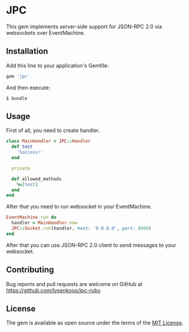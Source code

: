 # JPC

This gem implements server-side support for JSON-RPC 2.0 via websockets over EventMachine.

## Installation

Add this line to your application's Gemfile:

```ruby
gem 'jpc'
```

And then execute:

    $ bundle

## Usage

First of all, you need to create handler.

```ruby
class MainHandler < JPC::Handler
  def test
    'Success!'
  end

  private

  def allowed_methods
    %w[test]
  end
end
```

After that you need to run websocket in your EventMachine.

```ruby
EventMachine.run do
  handler = MainHandler.new
  JPC::Socket.run(handler, host: '0.0.0.0', port: 8090)
end
```

After that you can use JSON-RPC 2.0 client to send messages to your websocket.

## Contributing

Bug reports and pull requests are welcome on GitHub at https://github.com/lysenkooo/jpc-ruby.

## License

The gem is available as open source under the terms of the [MIT License](http://opensource.org/licenses/MIT).
